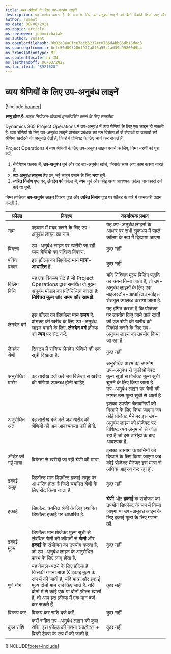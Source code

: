 ```yaml
---
title: व्यय श्रेणियों के लिए उप-अनुबंध लाइनें
description: यह आलेख बताता है कि व्यय के लिए उप-अनुबंध लाइनों को कैसे रिकॉर्ड किया जाए और विक्रेताओं से समय की खरीद को रिकॉर्ड करने के लिए फ़ील्ड का उपयोग किया जाए।
author: rumant
ms.date: 08/06/2021
ms.topic: article
ms.reviewer: johnmichalak
ms.author: rumant
ms.openlocfilehash: 0b02a8aa0fce7bcb52374c0755d4bb85db16dad3
ms.sourcegitcommit: 6cfc50d89528df977a8f6a55c1ad39d99800d9b4
ms.translationtype: MT
ms.contentlocale: hi-IN
ms.lasthandoff: 06/03/2022
ms.locfileid: "8921028"
---
```

#  <a name="subcontract-lines-for-expense-categories"></a>व्यय श्रेणियों के लिए उप-अनुबंध लाइनें

[!include [banner](../../includes/dataverse-preview.md)]

_**लागू होता है:** लाइट नियोजन-प्रोफार्मा इनवॉयसिंग करने के लिए समझौता_

Dynamics 365 Project Operations में उप-अनुबंध में व्यय श्रेणियों के लिए एक लाइन हो सकती है. व्यय श्रेणियों के लिए उप-अनुबंध लाइनें प्रोजेक्ट प्रबंधक को उन विक्रेताओं से सेवाओं या उत्पादों की श्रेणियां खरीदने की अनुमति देती हैं, जिन्हें वे प्रोजेक्ट के लिए चार्ज कर सकते हैं.

Project Operations में व्यय श्रेणियों के लिए उप-अनुबंध लाइन बनाने के लिए, निम्न चरणों को पूरा करें.

1. नेविगेशन फलक में, **उप-अनुबंध** चुनें और वह उप-अनुबंध खोलें, जिसके साथ आप काम करना चाहते हैं.
2. **उप-अनुबंध लाइन्स** टैब पर, नई लाइन बनाने के लिए **नया** चुनें.
3. **त्वरित निर्माण** पृष्ठ पर, **लेनदेन वर्ग** फ़ील्ड में, **व्यय** चुनें और कोई अन्य आवश्यक फ़ील्ड जानकारी दर्ज करें या चुनें.

निम्न तालिका **उप-अनुबंध लाइन** विवरण पृष्ठ और **त्वरित निर्माण** पृष्ठ पर फ़ील्ड के बारे में जानकारी प्रदान करती है.

| **फ़ील्ड** | **विवरण** | **कार्यात्मक प्रभाव** |
| --- | --- | --- |
| नाम | पहचान में मदद करने के लिए उप-अनुबंध लाइन का नाम. | यह उप-अनुबंध लाइनों के आधार पर सभी लुकअप में पहले कॉलम के रूप में दिखाया जाएगा. |
| विवरण | उप-अनुबंध लाइन पर खरीदी जा रही व्यय श्रेणियों का संक्षिप्त विवरण. | कुछ नहीं |
|पंक्ति प्रकार | इस फ़ील्ड का डिफ़ॉल्ट मान **मात्रा-आधारित** है. |कुछ नहीं |
| बिलिंग विधि | यह एक विकल्प सेट है जो Project Operations द्वारा समर्थित दो मुख्य अनुबंध मॉडल का प्रतिनिधित्व करता है: **निश्चित मूल्य** और **समय और सामग्री**. | यदि निश्चित मूल्य बिलिंग पद्धति का चयन किया जाता है, तो उप-अनुबंध लाइनों के लिए एक माइलस्टोन-आधारित इनवॉइस शेड्यूल उपलब्ध कराया जाता है. |
| लेनदेन वर्ग | इस फ़ील्ड का डिफ़ॉल्ट मान **समय** है. प्रोडक्ट की खरीद के लिए उप-अनुबंध लाइन बनाने के लिए, **लेनदेन वर्ग** फ़ील्ड को **व्यय** पर सेट करें.  | यह इंगित करता है कि प्रोजेक्ट पर उपयोग किए जाने वाले खर्चों की एक श्रेणी की खरीद को रिकॉर्ड करने के लिए उप-अनुबंध लाइन का उपयोग किया जा रहा है. |
| लेनदेन श्रेणी | सिस्टम में सक्रिय लेनदेन श्रेणियों की एक सूची दिखाता है. |कुछ नहीं |
| अनुरोधित प्रारंभ | वह तारीख़ दर्ज करें जब विक्रेता से खरीद की श्रेणियां उपलब्ध होनी चाहिए. | अनुरोधित प्रारंभ का उपयोग उप-अनुबंध से जुड़ी प्रोजेक्ट मूल्य सूची से प्रोजेक्ट मूल्य सूची चुनने के लिए किया जाता है. उप-अनुबंध लाइन पर श्रेणी की लागत उस मूल्य सूची से आती है. |
| अनुरोधित अंत | वह तारीख़ दर्ज करें जब खरीद की श्रेणियों की अब आवश्यकता नहीं होगी. | इसका उपयोग चेतावनियों को दिखाने के लिए किया जाएगा जब कोई प्रोजेक्ट मैनेजर इस उप-अनुबंध लाइन को प्रोजेक्ट पर विशिष्ट व्यय अनुमानों से जोड़ रहा है जो इस तारीख़ के बाद आवश्यक हैं. |
| ऑर्डर की गई मात्रा | विक्रेता से खरीदी जा रही श्रेणी की मात्रा. | इसका उपयोग चेतावनियों को दिखाने के लिए किया जाएगा जब कोई प्रोजेक्ट मैनेजर इस मात्रा से अधिक आहरण कर रहा हो.|
| इकाई समूह | डिफ़ॉल्ट मान डिफ़ॉल्ट इकाई समूह पर आधारित होता है जिसे चयनित श्रेणी के लिए सेट किया जाता है. |कुछ नहीं |
| इकाई | डिफ़ॉल्ट चयनित श्रेणी के लिए स्थापित डिफ़ॉल्ट इकाई पर आधारित है.  | **श्रेणी** और **इकाई** के संयोजन का उपयोग डिफ़ॉल्ट के रूप में किया जाएगा या उप-अनुबंध लाइन के लिए इकाई मूल्य के लिए गणना की.  |
| इकाई मूल्य | डिफ़ॉल्ट मान प्रोजेक्ट मूल्य सूची से संबंधित श्रेणी की कीमतों से **श्रेणी** और **इकाई** के संयोजन का उपयोग करता है, जो उप-अनुबंध लाइन के अनुरोधित प्रारंभ के लिए लागू होता है. |कुछ नहीं |
| पूर्ण योग | यह केवल-पढ़ने के लिए फ़ील्ड है जिसकी गणना मात्रा X इकाई मूल्य के रूप में की जाती है, यदि मात्रा और इकाई मूल्य दोनों मान दर्ज किए जाते हैं. यदि दोनों में से कोई एक या दोनों फ़ील्ड खाली हैं, तो आप इस फ़ील्ड में एक मान दर्ज कर सकते हैं. |कुछ नहीं |
| विक्रय कर | विक्रय कर राशि दर्ज करें. |कुछ नहीं |
| कुल राशि | करों सहित उप-अनुबंध लाइन की कुल राशि. इस फ़ील्ड की गणना सबटोटल + बिक्री टैक्स के रूप में की जाती है. |कुछ नहीं |


[!INCLUDE[footer-include](../../includes/footer-banner.md)]
